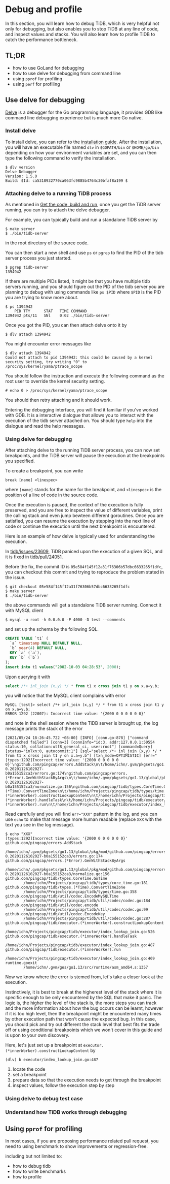 # Debug and profile


In this section, you will learn how to debug TiDB, which is very helpful not only for debugging, but also enables you to stop TiDB at any line of code, and inspect values and stacks. You will also learn how to profile TiDB to catch the performance bottleneck.

## TL;DR

* how to use GoLand for debugging
* how to use delve for debugging from command line
* using `pprof` for profiling
* using `perf` for profiling

## Use delve for debugging

[Delve](https://github.com/go-delve/delve) is a debugger for the Go programming language, it provides GDB like command line debugging experience but is much more Go native.

### Install delve

To install delve, you can refer to the [installation guide](https://github.com/go-delve/delve/tree/master/Documentation/installation). After the installation, you will have an executable file named `dlv` in `$GOPATH/bin` or `$HOME/go/bin` depending on how your environment variables are set, and you can then type the following command to verify the installation.

```
$ dlv version
Delve Debugger
Version: 1.5.0
Build: $Id: ca5318932770ca063fc9885b4764c30bfaf8a199 $
```

### Attaching delve to a running TiDB process

As mentioned in [Get the code, build and run](https://zz-jason.gitbook.io/tidb-dev-guide/get-started/build-tidb-from-source), once you get the TiDB server running, you can try to attach the delve debugger.

For example, you can typically build and run a standalone TiDB server by

```
$ make server
$ ./bin/tidb-server
```

in the root directory of the source code.

You can then start a new shell and use `ps` or `pgrep` to find the PID of the tidb server process you just started.

```
$ pgrep tidb-server
1394942
```

If there are multiple PIDs listed, it might be that you have multiple tidb servers running, and you should figure out the PID of the tidb server you are planning to debug with using commands like `ps $PID` where `$PID` is the PID you are trying to know more about.

```
$ ps 1394942
    PID TTY      STAT   TIME COMMAND
1394942 pts/11   SNl    0:02 ./bin/tidb-server
```

Once you got the PID, you can then attach delve onto it by

```
$ dlv attach 1394942
```

You might encounter error messages like

```
$ dlv attach 1394942
Could not attach to pid 1394942: this could be caused by a kernel security setting, try writing "0" to /proc/sys/kernel/yama/ptrace_scope
```

You should follow the instruction and execute the following command as the root user to override the kernel security setting.

```
# echo 0 > /proc/sys/kernel/yama/ptrace_scope
```

You should then retry attaching and it should work.

Entering the debugging interface, you will find it familiar if you've worked with GDB. It is a interactive dialogue that allows you to interact with the execution of the tidb server attached on. You should type `help` into the dialogue and read the help messages.

### Using delve for debugging

After attaching delve to the running TiDB server process, you can now set breakpoints, and the TiDB server will pause the execution at the breakpoints you specified.

To create a breakpoint, you can write

```
break [name] <linespec>
```

where `[name]` stands for the name for the breakpoint, and `<linespec>` is the position of a line of code in the source code.

Once the execution is paused, the context of the execution is fully preserved, and you are free to inspect the value of different variables, print the calling stack and even jump bewteen different goroutines. Once you are satisfied, you can resume the execution by stepping into the next line of code or continue the execution until the next breakpoint is encountered.

Here is an example of how delve is typically used for understanding the execution.

In [tidb/issues/23609](https://github.com/pingcap/tidb/issues/23609), TiDB paniced upon the execution of a given SQL, and it is fixed in [tidb/pull/24051](https://github.com/pingcap/tidb/pull/24051).

Before the fix, the commit ID is `05e584f145f12a31f76306b57dbc6633265f1dfc`, you can checkout this commit and trying to reproduce the problem stated in the issue.

```
$ git checkout 05e584f145f12a31f76306b57dbc6633265f1dfc
$ make server
$ ./bin/tidb-server
```

the above commands will get a standalone TiDB server running. Connect it with MySQL client

```
$ mysql -u root -h 0.0.0.0 -P 4000 -D test --comments
```

and set up the schema by the following SQL.

```sql
CREATE TABLE `t1` (
  `a` timestamp NULL DEFAULT NULL,
  `b` year(4) DEFAULT NULL,
  KEY `a` (`a`),
  KEY `b` (`b`)
);
insert into t1 values("2002-10-03 04:28:53", 2000);
```

Upon querying it with

```sql
select /*+ inl_join (x,y) */ * from t1 x cross join t1 y on x.a=y.b;
```

you will notice that the MySQL client complains with error

```
MySQL [test]> select /*+ inl_join (x,y) */ * from t1 x cross join t1 y on x.a=y.b;
ERROR 1292 (22007): Incorrect time value: '{2000 0 0 0 0 0 0}'
```

and note in the shell session where the TiDB server is brought up, the log message prints the stack of the error

```
[2021/05/24 18:26:45.722 +08:00] [INFO] [conn.go:878] ["command dispatched failed"] [conn=3] [connInfo="id:3, addr:127.0.0.1:50554 status:10, collation:utf8_general_ci, user:root"] [command=Query] [status="inTxn:0, autocommit:1"] [sql="select /*+ inl_join (x,y) */ * from t1 x cross join t1 y on x.a=y.b"] [txn_mode=OPTIMISTIC] [err="[types:1292]Incorrect time value: '{2000 0 0 0 0 0 0}'\ngithub.com/pingcap/errors.AddStack\n\t/home/ichn/.gvm/pkgsets/go1.13/global/pkg/mod/github.com/pingcap/errors@v0.11.5-0.20201126102027-b0a155152ca3/errors.go:174\ngithub.com/pingcap/errors.(*Error).GenWithStackByArgs\n\t/home/ichn/.gvm/pkgsets/go1.13/global/pkg/mod/github.com/pingcap/errors@v0.11.5-0.20201126102027-b0a155152ca3/normalize.go:156\ngithub.com/pingcap/tidb/types.CoreTime.GoTime\n\t/home/ichn/Projects/pingcap/tidb/types/core_time.go:181\ngithub.com/pingcap/tidb/types.(*Time).ConvertTimeZone\n\t/home/ichn/Projects/pingcap/tidb/types/time.go:358\ngithub.com/pingcap/tidb/util/codec.EncodeMySQLTime\n\t/home/ichn/Projects/pingcap/tidb/util/codec/codec.go:184\ngithub.com/pingcap/tidb/util/codec.encode\n\t/home/ichn/Projects/pingcap/tidb/util/codec/codec.go:99\ngithub.com/pingcap/tidb/util/codec.EncodeKey\n\t/home/ichn/Projects/pingcap/tidb/util/codec/codec.go:287\ngithub.com/pingcap/tidb/executor.(*innerWorker).constructLookupContent\n\t/home/ichn/Projects/pingcap/tidb/executor/index_lookup_join.go:526\ngithub.com/pingcap/tidb/executor.(*innerWorker).handleTask\n\t/home/ichn/Projects/pingcap/tidb/executor/index_lookup_join.go:487\ngithub.com/pingcap/tidb/executor.(*innerWorker).run\n\t/home/ichn/Projects/pingcap/tidb/executor/index_lookup_join.go:469\nruntime.goexit\n\t/home/ichn/.gvm/gos/go1.13/src/runtime/asm_amd64.s:1357"]
```

Read carefully and you will find `err="XXX"` pattern in the log, and you can use `echo` to make that message more human readable (replace `XXX` with the text you see in the log message).

```
$ echo "XXX"
[types:1292]Incorrect time value: '{2000 0 0 0 0 0 0}'
github.com/pingcap/errors.AddStack
        /home/ichn/.gvm/pkgsets/go1.13/global/pkg/mod/github.com/pingcap/errors@v0.11.5-0.20201126102027-b0a155152ca3/errors.go:174
github.com/pingcap/errors.(*Error).GenWithStackByArgs
        /home/ichn/.gvm/pkgsets/go1.13/global/pkg/mod/github.com/pingcap/errors@v0.11.5-0.20201126102027-b0a155152ca3/normalize.go:156
github.com/pingcap/tidb/types.CoreTime.GoTime
        /home/ichn/Projects/pingcap/tidb/types/core_time.go:181
github.com/pingcap/tidb/types.(*Time).ConvertTimeZone
        /home/ichn/Projects/pingcap/tidb/types/time.go:358
github.com/pingcap/tidb/util/codec.EncodeMySQLTime
        /home/ichn/Projects/pingcap/tidb/util/codec/codec.go:184
github.com/pingcap/tidb/util/codec.encode
        /home/ichn/Projects/pingcap/tidb/util/codec/codec.go:99
github.com/pingcap/tidb/util/codec.EncodeKey
        /home/ichn/Projects/pingcap/tidb/util/codec/codec.go:287
github.com/pingcap/tidb/executor.(*innerWorker).constructLookupContent
        /home/ichn/Projects/pingcap/tidb/executor/index_lookup_join.go:526
github.com/pingcap/tidb/executor.(*innerWorker).handleTask
        /home/ichn/Projects/pingcap/tidb/executor/index_lookup_join.go:487
github.com/pingcap/tidb/executor.(*innerWorker).run
        /home/ichn/Projects/pingcap/tidb/executor/index_lookup_join.go:469
runtime.goexit
        /home/ichn/.gvm/gos/go1.13/src/runtime/asm_amd64.s:1357
```

Now we know where the error is stemed from, let's take a closer look at the execution.

Instinctively, it is best to break at the higherest level of the stack where it is specific enough to be only encountered by the SQL that make it panic. The logic is, the higher the level of the stack is, the more steps you can track and the more information about how the bug occurs can be learnt, however if it is too high level, then the breakpoint might be encountered many times by other execution path that won't cause the expected bug. In this case, you should pick and try out different the stack level that best fits the trade off or using conditional breakpoints which we won't cover in this guide and is upon to your own discovery.

Here, let's just set up a breakpoint at `executor.(*innerWorker).constructLookupContent` by

```
(dlv) b executor/index_lookup_join.go:487
```


1. locate the code
2. set a breakpoint
3. prepare data so that the execution needs to get through the breakpoint
4. inspect values, follow the execution step by step




### Using delve to debug test case

### Understand how TiDB works through debugging

## Using `pprof` for profiling

In most cases, if you are proposing performance related pull request, you need to using benchmark to show improvements or regression-free.

including but not limited to:

* how to debug tidb
* how to write benchmarks
* how to profile


